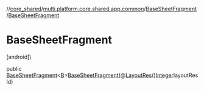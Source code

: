 //[core_shared](../../../index.md)/[multi.platform.core.shared.app.common](../index.md)/[BaseSheetFragment](index.md)/[BaseSheetFragment](-base-sheet-fragment.md)

# BaseSheetFragment

[android]\

public [BaseSheetFragment](index.md)&lt;[B](index.md)&gt;[BaseSheetFragment](-base-sheet-fragment.md)(@[LayoutRes](https://developer.android.com/reference/kotlin/androidx/annotation/LayoutRes.html)()[Integer](https://docs.oracle.com/javase/8/docs/api/java/lang/Integer.html)layoutResId)
